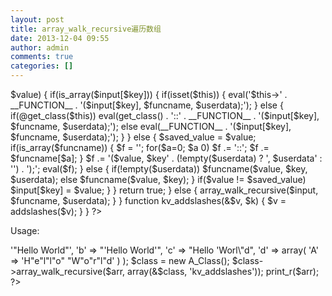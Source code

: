 ```yaml
---
layout: post
title: array_walk_recursive遍历数组
date: 2013-12-04 09:55
author: admin
comments: true
categories: []
---
```

<?php
class A_Class {

function array_walk_recursive(&$input, $funcname, $userdata = '') {
  if(!function_exists('array_walk_recursive')) {
    if(!is_callable($funcname))
      return false;

    if(!is_array($input))
      return false;

    foreach($input as $key=>$value) {
      if(is_array($input[$key])) {
        if(isset($this)) {
          eval('$this->' . __FUNCTION__ . '($input[$key], $funcname, $userdata);');
        } else {
          if(@get_class($this))
            eval(get_class() . '::' . __FUNCTION__ . '($input[$key], $funcname, $userdata);');
          else
            eval(__FUNCTION__ . '($input[$key], $funcname, $userdata);');
        }
      } else {
        $saved_value = $value;

        if(is_array($funcname)) {
          $f = '';
          for($a=0; $a<count($funcname); $a++)
            if(is_object($funcname[$a])) {
              $f .= get_class($funcname[$a]);
            } else {
              if($a > 0)
                $f .= '::';
              $f .= $funcname[$a];
            }
          $f .= '($value, $key' . (!empty($userdata) ? ', $userdata' : '') . ');';
          eval($f);
        } else {
          if(!empty($userdata))
            $funcname($value, $key, $userdata);
          else
            $funcname($value, $key);
        }

        if($value != $saved_value)
          $input[$key] = $value;
      }
    }
    return true;
  } else {
    array_walk_recursive($input, $funcname, $userdata);
  }
}

function kv_addslashes(&$v, $k) {
  $v = addslashes($v);
}
}
?>

Usage:
<?php
$arr = array(
  'a' => '"Hello World"',
  'b' => "'Hello World'",
  'c' => "Hello 'Worl\"d",
  'd' => array(
    'A' => 'H"e"l"l"o" "W"o"r"l"d'
    )
  );

$class = new A_Class();
$class->array_walk_recursive($arr, array(&$class, 'kv_addslashes'));
print_r($arr);
?>
